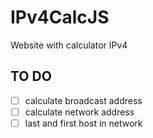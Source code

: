 # IPv4CalcJS
Website with calculator IPv4


## TO DO
- [ ] calculate broadcast address
- [ ] calculate network address
- [ ] last and first host in network
